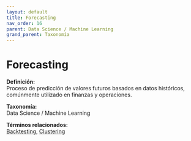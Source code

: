 ```yaml
---
layout: default
title: Forecasting
nav_order: 16
parent: Data Science / Machine Learning
grand_parent: Taxonomía
---
```


# Forecasting

**Definición:**  
Proceso de predicción de valores futuros basados en datos históricos, comúnmente utilizado en finanzas y operaciones.

**Taxonomía:**  
Data Science / Machine Learning

**Términos relacionados:**  
[Backtesting](https://maleniski.github.io/diccionario-angl-tec-mx/docs/taxonomia/data-science-/-machine-learning/backtesting.html), [Clustering](https://maleniski.github.io/diccionario-angl-tec-mx/docs/taxonomia/data-science-/-machine-learning/clustering.html)
